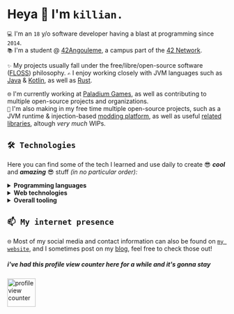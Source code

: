 # Heya 👋 I'm `killian.`

`💻` I'm an `18` y/o software developer having a blast at programming since `2014`.  
`📚` I'm a student @ [42Angouleme](https://42angouleme.fr), a campus part of the [42 Network](https://www.42network.org/). 

`✨` My projects usually fall under the free/libre/open-source software ([FLOSS](https://en.wikipedia.org/wiki/Free_and_open-source_software)) philosophy.
`✍️` I enjoy working closely with JVM languages such as [Java](https://adoptium.net) & [Kotlin](https://kotlinlang.org), as well as [Rust](https://rust-lang.org).  

`🌐` I'm currently working at [Paladium Games](https://paladium-pvp.fr), as well as contributing to multiple open-source projects and organizations.  
`🌱` I'm also making in my free time multiple open-source projects, such as a JVM runtime & injection-based [modding platform](https://github.com/LumosMC), as well as useful [related libraries](https://github.com/stardust-enterprises/deface), altough _very much_ WIPs.

## `🛠️ Technologies`

Here you can find some of the tech I learned and use daily to create 😎 **_cool_** and **_amazing_** 😎 stuff _(in no particular order):_

<details>
<summary><b>Programming languages</b></summary>
<br>
<a href="https://skillicons.dev"><img src="https://skillicons.dev/icons?i=java,c,rust,kotlin,python,typescript" alt="Programming languages" height="40"/></a>
</details>

<details>
<summary><b>Web technologies</b></summary>
<br>
<a href="https://skillicons.dev"><img src="https://skillicons.dev/icons?i=tailwind,qwikjs,svelte,spring,react,ktor" alt="Web technologies" height="40"/></a>
</details>

<details>
<summary><b>Overall tooling</b></summary>
<br>
<a href="https://skillicons.dev"><img src="https://skillicons.dev/icons?i=linux,vim,idea,gradle,maven,bash,git,docker,github,bun,deno" alt="Tooling & other" height="40"/></a>
</details>

## `📫 My internet presence`

`🌐` Most of my social media and contact information can also be found on [`my website`](https://xtrm.me), and I sometimes post on my [blog](https://blog.xtrm.me), feel free to check those out!

##### i've had this profile view counter here for a while and it's gonna stay
<img src="https://moe-counter.glitch.me/get/@xTrM-EN" alt="profile view counter" height="65"/>
